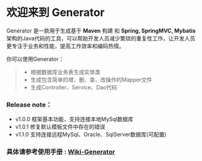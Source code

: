 
# 欢迎来到 Generator

Generator 是一款用于生成基于 **Maven** 构建 和 **Spring, SpringMVC, Mybatis** 架构的Java代码的工具，可以帮助开发人员减少繁琐的重复性工作，让开发人员更专注于业务和性能，提高工作效率和编码热情。  

你可以使用Generator：
> * 根据数据库业务表生成实体类
> * 生成包含简单的增、删、查、改操作的Mapper文件
> * 生成Controller、Service、Dao代码

### Release note：
* v1.0.0 框架基本功能，支持连接本地MySql数据库
* v1.0.1 修复默认模板文件中存在的错误
* v1.1.0 支持连接远程MySql、Oracle、SqlServer数据库(可配置)

### 具体请参考使用手册 : [Wiki-Generator](https://github.com/GreedyStar/generator/wiki)
